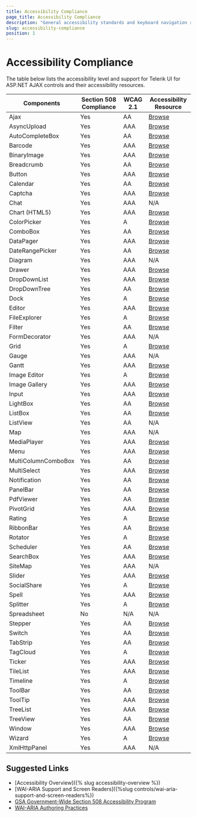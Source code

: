 ```yaml
---
title: Accessibility Compliance
page_title: Accessibility Compliance
description: "General accessibility standards and keyboard navigation requirements for web applications and their support by Telerik UI for ASP.NET AJAX."
slug: accessibility-compliance
position: 1
---
```


# Accessibility Compliance
The table below lists the accessibility level and support for Telerik UI for ASP.NET AJAX controls and their accessibility resources.

<table>
    <thead>
        <tr>
            <th>Components</th>
            <th>Section 508 Compliance </th>
            <th>WCAG 2.1</th>
            <th>Accessibility Resource</th>
        </tr>
    </thead>
    <tbody>
        <tr>
            <td>Ajax</td>
            <td>Yes</td>
            <td>AA</td>
            <td><a href="https://docs.telerik.com/devtools/aspnet-ajax/controls/ajaxpanel/accessibility-and-internationalization/wai-aria-support" target="_blank">Browse</a></td>
        </tr>
        <tr>
            <td>AsyncUpload</td>
            <td>Yes</td>
            <td>AAA</td>
            <td><a href="https://demos.telerik.com/aspnet-ajax/asyncupload/examples/accessibility/defaultcs.aspx" target="_blank">Browse</a></td>
        </tr>
        <tr>
            <td>AutoCompleteBox</td>
            <td>Yes</td>
            <td>AA</td>
            <td><a href="https://demos.telerik.com/aspnet-ajax/autocompletebox/examples/accessibility-and-internationalization/wai-aria-support/defaultcs.aspx" target="_blank">Browse</a></td>
        </tr>
        <tr>
            <td>Barcode</td>
            <td>Yes</td>
            <td>AAA</td>
            <td><a href="https://docs.telerik.com/devtools/aspnet-ajax/controls/barcode/wai-aria-support" target="_blank">Browse</a></td>
        </tr>
        <tr>
            <td>BinaryImage</td>
            <td>Yes</td>
            <td>AAA</td>
            <td><a href="https://docs.telerik.com/devtools/aspnet-ajax/controls/binaryimage/overview#wai-aria-support" target="_blank">Browse</a></td>
        </tr>
        <tr>
            <td>Breadcrumb</td>
            <td>Yes</td>
            <td>AA</td>
            <td><a href="https://docs.telerik.com/devtools/aspnet-ajax/controls/breadcrumb/accessibility-and-internationalization/wcag-2.1-and-section-508-accessibility-compliance" target="_blank" >Browse</a></td>
        </tr>
        <tr>
            <td>Button</td>
            <td>Yes</td>
            <td>AAA</td>
            <td><a href="http://demos.telerik.com/aspnet-ajax/button/examples/accessibility/defaultcs.aspx">Browse</a></td>
        </tr>
        <tr>
            <td>Calendar</td>
            <td>Yes</td>
            <td>AA</td>
            <td><a href="https://demos.telerik.com/aspnet-ajax/calendar/accessibility-and-internationalization/wcag-2.0-and-section-508-accessibility/defaultcs.aspx">Browse</a></td>
        </tr>
        <tr>
            <td>Captcha</td>
            <td>Yes</td>
            <td>AAA</td>
            <td><a href="http://demos.telerik.com/aspnet-ajax/captcha/examples/accessibility/defaultcs.aspx">Browse</a></td>
        </tr>
        <tr>
            <td>Chat</td>
            <td>Yes</td>
            <td>AAA</td>
            <td>N/A</td>
        </tr>
        <tr>
            <td>Chart (HTML5)</td>
            <td>Yes</td>
            <td>AAA</td>
            <td><a href="https://docs.telerik.com/kendo-ui/controls/charts/five-tips-for-accessible-charts-with-dataviz">Browse</a></td>
        </tr>
        <tr>
            <td>ColorPicker</td>
            <td>Yes</td>
            <td>A</td>
            <td><a href="http://demos.telerik.com/aspnet-ajax/colorpicker/examples/accessibility/defaultcs.aspx">Browse</a></td>
        </tr>
        <tr>
            <td>ComboBox</td>
            <td>Yes</td>
            <td>AA</td>
            <td><a href="http://demos.telerik.com/aspnet-ajax/combobox/examples/accessibility/defaultcs.aspx">Browse</a></td>
        </tr>
        <tr>
            <td>DataPager</td>
            <td>Yes</td>
            <td>AAA</td>
            <td><a href="http://demos.telerik.com/aspnet-ajax/datapager/examples/accessibility/defaultcs.aspx">Browse</a></td>
        </tr>
        <tr>
            <td>DateRangePicker</td>
            <td>Yes</td>
            <td>AA</td>
            <td><a href="https://docs.telerik.com/devtools/aspnet-ajax/controls/daterangepicker/accessibility-and-internationalization/wai-aria-support">Browse</a></td>
        </tr>
        <tr>
            <td>Diagram</td>
            <td>Yes</td>
            <td>AAA</td>
            <td>N/A</td>
        </tr>
        <tr>
            <td>Drawer</td>
            <td>Yes</td>
            <td>AAA</td>
            <td><a href="https://demos.telerik.com/aspnet-ajax/drawer/keyboardsupport/defaultcs.aspx">Browse</a></td>
        </tr>
        <tr>
            <td>DropDownList</td>
            <td>Yes </td>
            <td>AAA</td>
            <td><a href="https://demos.telerik.com/aspnet-ajax/dropdownlist/examples/accessibility/accessibility-compliance/defaultcs.aspx">Browse</a></td>
        </tr>
        <tr>
            <td>DropDownTree</td>
            <td>Yes</td>
            <td>AA</td>
            <td><a href="https://demos.telerik.com/aspnet-ajax/dropdowntree/examples/accessibility/defaultcs.aspx">Browse</a></td>
        </tr>
        <tr>
            <td>Dock</td>
            <td>Yes</td>
            <td>A</td>
            <td><a href="http://demos.telerik.com/aspnet-ajax/dock/examples/accessibility/defaultcs.aspx">Browse</a></td>
        </tr>
        <tr>
            <td>Editor</td>
            <td>Yes</td>
            <td>AAA</td>
            <td><a href="http://demos.telerik.com/aspnet-ajax/editor/examples/accessibleeditor/defaultcs.aspx" data-track-instance="3">Browse</a></td>
        </tr>
        <tr>
            <td>FileExplorer</td>
            <td>Yes</td>
            <td>A</td>
            <td><a href="http://demos.telerik.com/aspnet-ajax/fileexplorer/examples/accessibility/defaultcs.aspx">Browse</a></td>
        </tr>
        <tr>
            <td>Filter</td>
            <td>Yes</td>
            <td>AA</td>
            <td><a href="http://demos.telerik.com/aspnet-ajax/filter/examples/accessibility/defaultcs.aspx">Browse</a></td>
        </tr>
        <tr>
            <td>FormDecorator</td>
            <td>Yes</td>
            <td>AAA</td>
            <td>N/A</td>
        </tr>
        <tr>
            <td>Grid</td>
            <td>Yes</td>
            <td>A</td>
            <td><a href="https://demos.telerik.com/aspnet-ajax/grid/examples/accessibility-and-internationalization/accessibility-compliance/defaultcs.aspx">Browse</a></td>
        </tr>
        <tr>
            <td>Gauge</td>
            <td>Yes</td>
            <td>AAA</td>
            <td>N/A</td>
        </tr>
        <tr>
            <td>Gantt</td>
            <td>Yes</td>
            <td>AAA</td>
            <td><a href="https://demos.telerik.com/aspnet-ajax/gantt/examples/accessibility-and-internationalization/accessibility-compliance/defaultcs.aspx" target="_blank" data-sf-ec-immutable="">Browse</a></td>
        </tr>
        <tr>
            <td>Image Editor </td>
            <td>Yes </td>
            <td>A </td>
            <td><a target="_blank" href="http://demos.telerik.com/aspnet-ajax/imageeditor/examples/accessibility/defaultcs.aspx">Browse</a> </td>
        </tr>
        <tr>
            <td>Image Gallery </td>
            <td>Yes </td>
            <td>AAA </td>
            <td><a href="https://docs.telerik.com/devtools/aspnet-ajax/controls/imagegallery/accessibility-and-internationalization/wcag-2.0-and-section-508-accessibility-compliance">Browse</a></td>
        </tr>
        <tr>
            <td>Input</td>
            <td>Yes</td>
            <td>AAA</td>
            <td><a href="https://demos.telerik.com/aspnet-ajax/textbox/common/accessibility/defaultcs.aspx">Browse</a></td>
        </tr>
        <tr>
            <td>LightBox</td>
            <td>Yes </td>
            <td>AA</td>
            <td><a href="https://docs.telerik.com/devtools/aspnet-ajax/controls/lightbox/accessibility-and-internationalization/wai-aria-support">Browse</a></td>
        </tr>
        <tr>
            <td>ListBox</td>
            <td>Yes</td>
            <td>AA</td>
            <td><a href="https://demos.telerik.com/aspnet-ajax/listbox/examples/functionality/accessibility/defaultcs.aspx">Browse</a></td>
        </tr>
        <tr>
            <td>ListView</td>
            <td>Yes</td>
            <td>AA</td>
            <td>N/A</td>
        </tr>
        <tr>
            <td>Map</td>
            <td>Yes</td>
            <td>AAA</td>
            <td>N/A</td>
        </tr>
        <tr>
            <td>MediaPlayer</td>
            <td>Yes</td>
            <td>AAA</td>
            <td><a href="https://docs.telerik.com/devtools/aspnet-ajax/controls/mediaplayer/accessibility-and-internationalization/wcag-2.0-and-section-508-accessibility-compliance">Browse</a></td>
        </tr>
        <tr>
            <td>Menu</td>
            <td>Yes</td>
            <td>AAA</td>
            <td><a href="http://demos.telerik.com/aspnet-ajax/menu/examples/accessibility/defaultcs.aspx">Browse</a></td>
        </tr>
        <tr>
            <td>MultiColumnComboBox</td>
            <td>Yes</td>
            <td>AA</td>
            <td><a href="https://demos.telerik.com/aspnet-ajax/multicolumncombobox/keyboard-support/defaultcs.aspx">Browse</a></td>
        </tr>
        <tr>
            <td>MultiSelect</td>
            <td>Yes</td>
            <td>AAA</td>
            <td><a href="https://demos.telerik.com/aspnet-ajax/multiselect/keyboardsupport/defaultcs.aspx">Browse</a></td>
        </tr>
        <tr>
            <td>Notification</td>
            <td>Yes</td>
            <td>AA</td>
            <td><a href="http://demos.telerik.com/aspnet-ajax/notification/examples/accessibility/defaultcs.aspx">Browse</a></td>
        </tr>
        <tr>
            <td>PanelBar</td>
            <td>Yes</td>
            <td>AA</td>
            <td><a href="http://demos.telerik.com/aspnet-ajax/panelbar/examples/accessibility/defaultcs.aspx">Browse</a></td>
        </tr>
        <tr>
            <td>PdfViewer</td>
            <td>Yes</td>
            <td>AA</td>
            <td><a href="https://demos.telerik.com/aspnet-ajax/pdfviewer/keyboardsupport/defaultcs.aspx">Browse</a></td>
        </tr>
        <tr>
            <td>PivotGrid</td>
            <td>Yes</td>
            <td>AAA</td>
            <td><a href="http://demos.telerik.com/aspnet-ajax/pivotgrid/examples/generalfeatures/accessibility/defaultcs.aspx">Browse</a></td>
        </tr>
        <tr>
            <td>Rating</td>
            <td>Yes</td>
            <td>A</td>
            <td><a href="http://demos.telerik.com/aspnet-ajax/rating/examples/accessibility/defaultcs.aspx">Browse</a></td>
        </tr>
        <tr>
            <td>RibbonBar</td>
            <td>Yes</td>
            <td>AA</td>
            <td><a href="https://demos.telerik.com/aspnet-ajax/ribbonbar/examples/accessibility/defaultcs.aspx">Browse</a></td>
        </tr>
        <tr>
            <td>Rotator</td>
            <td>Yes</td>
            <td>A</td>
            <td><a href="http://demos.telerik.com/aspnet-ajax/rotator/examples/accessibility/defaultcs.aspx">Browse</a></td>
        </tr>
        <tr>
            <td>Scheduler</td>
            <td>Yes</td>
            <td>AA</td>
            <td><a href="https://demos.telerik.com/aspnet-ajax/scheduler/examples/accessibility/defaultcs.aspx">Browse</a></td>
        </tr>
        <tr>
            <td>SearchBox</td>
            <td>Yes</td>
            <td>AAA</td>
            <td><a href="https://docs.telerik.com/devtools/aspnet-ajax/controls/searchbox/accessibility-and-internationalization/keyboard-support">Browse</a></td>
        </tr>
        <tr>
            <td>SiteMap</td>
            <td>Yes</td>
            <td>AAA</td>
            <td>N/A</td>
        </tr>
        <tr>
            <td>Slider</td>
            <td>Yes</td>
            <td>AAA</td>
            <td><a href="http://demos.telerik.com/aspnet-ajax/slider/examples/accessibility/defaultcs.aspx">Browse</a></td>
        </tr>
        <tr>
            <td>SocialShare</td>
            <td>Yes</td>
            <td>A</td>
            <td><a href="http://demos.telerik.com/aspnet-ajax/socialshare/examples/accessibility/defaultcs.aspx">Browse</a></td>
        </tr>
        <tr>
            <td>Spell</td>
            <td>Yes</td>
            <td>AAA</td>
            <td><a href="http://demos.telerik.com/aspnet-ajax/spell/examples/accessibility/defaultcs.aspx">Browse</a></td>
        </tr>
        <tr>
            <td>Splitter</td>
            <td>Yes</td>
            <td>A</td>
            <td><a href="http://demos.telerik.com/aspnet-ajax/splitter/examples/accessibility/defaultcs.aspx">Browse</a></td>
        </tr>
        <tr>
            <td>Spreadsheet</td>
            <td>No</td>
            <td>N/A</td>
            <td>N/A</td>
        </tr>
        <tr>
            <td>Stepper</td>
            <td>Yes</td>
            <td>AA</td>
            <td><a href="https://docs.telerik.com/devtools/aspnet-ajax/controls/stepper/accessibility-and-internationalization/wcag-2.1-and-section-508-accessibility-compliance">Browse</a></td>
        </tr>
        <tr>
            <td>Switch</td>
            <td>Yes</td>
            <td>AA</td>
            <td><a href="https://demos.telerik.com/aspnet-ajax/switch/accessibility-support/defaultcs.aspx">Browse</a></td>
        </tr>
        <tr>
            <td>TabStrip</td>
            <td>Yes</td>
            <td>AA</td>
            <td><a href="http://demos.telerik.com/aspnet-ajax/tabstrip/examples/accessibility/defaultcs.aspx">Browse</a></td>
        </tr>
        <tr>
            <td>TagCloud</td>
            <td>Yes</td>
            <td>A</td>
            <td><a href="http://demos.telerik.com/aspnet-ajax/tagcloud/examples/accessibility/defaultcs.aspx">Browse</a></td>
        </tr>
        <tr>
            <td>Ticker</td>
            <td>Yes </td>
            <td>AAA </td>
            <td><a href="https://docs.telerik.com/devtools/aspnet-ajax/controls/rotator/accessibility-and-internationalization">Browse</a></td>
        </tr>
        <tr>
            <td>TileList</td>
            <td>Yes </td>
            <td>AAA </td>
            <td><a target="_blank" href="http://demos.telerik.com/aspnet-ajax/tilelist/examples/accessibility-compliance/defaultcs.aspx">Browse</a> </td>
        </tr>
        <tr>
            <td>Timeline</td>
            <td>Yes</td>
            <td>A</td>
            <td><a href="https://demos.telerik.com/aspnet-ajax/timeline/keyboardsupport/defaultcs.aspx">Browse</a></td>
        </tr>
        <tr>
            <td>ToolBar</td>
            <td>Yes</td>
            <td>AA</td>
            <td><a href="http://demos.telerik.com/aspnet-ajax/toolbar/examples/accessibility/defaultcs.aspx">Browse</a></td>
        </tr>
        <tr>
            <td>ToolTip</td>
            <td>Yes</td>
            <td>AAA</td>
            <td><a href="http://demos.telerik.com/aspnet-ajax/tooltip/examples/accessibility/defaultcs.aspx">Browse</a></td>
        </tr>
        <tr>
            <td>TreeList</td>
            <td>Yes</td>
            <td>AAA</td>
            <td><a href="http://demos.telerik.com/aspnet-ajax/treelist/examples/accessibility/defaultcs.aspx">Browse</a></td>
        </tr>
        <tr>
            <td>TreeView</td>
            <td>Yes</td>
            <td>AA</td>
            <td><a href="http://demos.telerik.com/aspnet-ajax/treeview/examples/accessibility/defaultcs.aspx">Browse</a></td>
        </tr>
        <tr>
            <td>Window</td>
            <td>Yes</td>
            <td>AAA</td>
            <td><a href="http://demos.telerik.com/aspnet-ajax/window/examples/accessibility/defaultcs.aspx">Browse</a></td>
        </tr>
        <tr>
            <td>Wizard<br>
            </td>
            <td>Yes<br>
            </td>
            <td>A<br>
            </td>
            <td><a target="_blank" href="http://demos.telerik.com/aspnet-ajax/wizard/accessibility-and-internationalization/accessibility-compliance/defaultcs.aspx">Browse</a><br>
            </td>
        </tr>
        <tr>
            <td>XmlHttpPanel</td>
            <td>Yes</td>
            <td>AAA</td>
            <td>N/A</td>
        </tr>
    </tbody>
</table>


## Suggested Links

* [Accessibility Overview]({% slug accessibility-overview %})
* [WAI-ARIA Support and Screen Readers]({%slug controls/wai-aria-support-and-screen-readers%})
* [GSA Government-Wide Section 508 Accessibility Program](https://www.access-board.gov/law/ra.html#section-508-federal-electronic-and-information-technology)
* [WAI-ARIA Authoring Practices](https://www.w3.org/TR/wai-aria-practices/)

   
